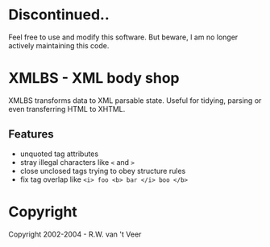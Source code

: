 # Discontinued..

Feel free to use and modify this software. But beware, I am no longer
actively maintaining this code.

# XMLBS - XML body shop

XMLBS transforms data to XML parsable state. Useful for tidying,
parsing or even transferring HTML to XHTML.

## Features

* unquoted tag attributes
* stray illegal characters like ``<`` and ``>``
* close unclosed tags trying to obey structure rules
* fix tag overlap like ``<i> foo <b> bar </i> boo </b>``

# Copyright

Copyright 2002-2004 - R.W. van 't Veer

